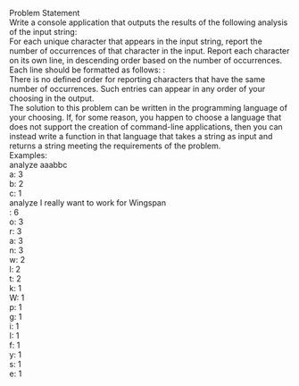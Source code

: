 Problem Statement <br /> 
Write a console application that outputs the results of the following analysis of the input string: <br />
For each unique character that appears in the input string, report the number of occurrences of that character in the input. Report each character on its own line, in descending order based on the number of occurrences. Each line should be formatted as follows:
<character>: <number of occurrences> <br />
There is no defined order for reporting characters that have the same number of occurrences. Such entries can appear in any order of your choosing in the output. <br />
The solution to this problem can be written in the programming language of your choosing. If, for some reason, you happen to choose a language that does not support the creation of command-line applications, then you can instead write a function in that language that takes a string as input and returns a string meeting the requirements of the problem. <br />
Examples: <br />
analyze aaabbc <br />
a: 3 <br />
b: 2 <br />
c: 1 <br />
analyze I really want to work for Wingspan <br />
: 6 <br />
o: 3 <br />
r: 3 <br />
a: 3 <br />
n: 3 <br />
w: 2 <br />
l: 2 <br />
t: 2 <br />
k: 1 <br />
W: 1 <br />
p: 1 <br />
g: 1 <br />
i: 1 <br />
I: 1 <br />
f: 1 <br />
y: 1 <br />
s: 1 <br />
e: 1 <br />
